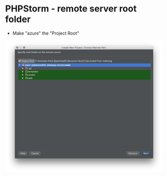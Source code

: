 # PHPStorm - remote server root folder

* Make "azure" the "Project Root"

<img src="resources/phpstorm/07_none_excluded.png">